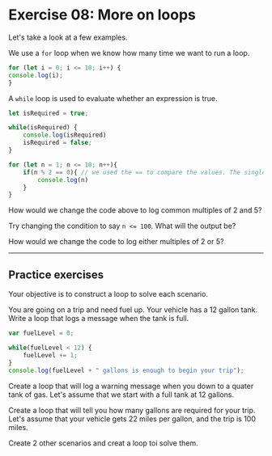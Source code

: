# Exercise 08: More on loops

Let's take a look at a few examples.

We use a `for` loop when we know how many time we want to run a loop.

```javascript
for (let i = 0; i <= 10; i++) {
console.log(i);
}

```

A `while` loop is used to evaluate whether an expression is true.

```javascript
let isRequired = true;

while(isRequired) {
    console.log(isRequired)
    isRequired = false;
}

```

```javascript
for (let n = 1; n <= 10; n++){
    if(n % 2 == 0){ // we used the == to compare the values. The single = is used to assign a value
        console.log(n)
    }
}
```

How would we change the code above to log common multiples of 2 and 5?

Try changing the condition to say `n <= 100`. What will the output be?

How would we change the code to log either multiples of 2 or 5?

----------------------

## Practice exercises

Your objective is to construct a loop to solve each scenario.

You are going on a trip and need fuel up. Your vehicle has a 12 gallon tank. Write a loop that logs a message when the tank is full.

```javascript
var fuelLevel = 0;

while(fuelLevel < 12) {
    fuelLevel += 1;
}
console.log(fuelLevel + " gallons is enough to begin your trip");
```

Create a loop that will log a warning message when you down to a quater tank of gas. Let's assume that we start with a full tank at 12 gallons.

Create a loop that will tell you how many gallons are required for your trip. Let's assume that your vehicle gets 22 miles per gallon, and the trip is 100 miles.

Create 2 other scenarios and creat a loop toi solve them.
